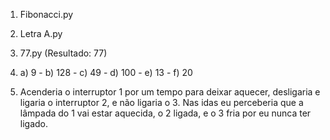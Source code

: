 1) Fibonacci.py
2) Letra A.py
3) 77.py (Resultado: 77)

4) a) 9 - b) 128 - c) 49 - d) 100 - e) 13 - f) 20
5) Acenderia o interruptor 1 por um tempo para deixar aquecer, desligaria e ligaria o interruptor 2, e não ligaria o 3. Nas idas eu perceberia que a lâmpada do 1 vai estar aquecida, o 2 ligada, e o 3 fria por eu nunca ter ligado.
